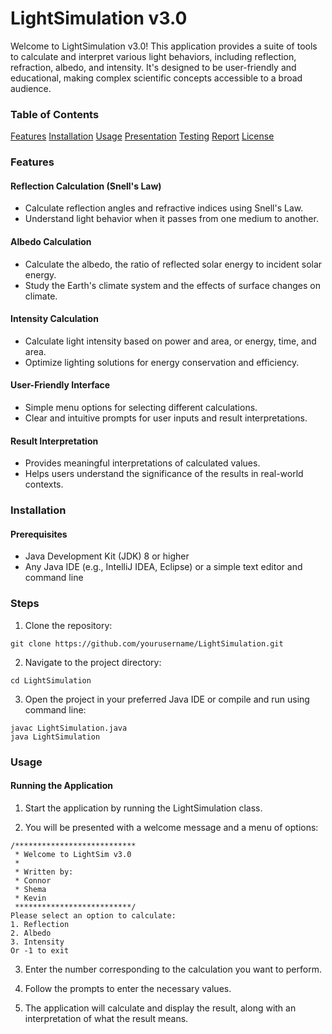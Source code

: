 # LightSimulation v3.0
Welcome to LightSimulation v3.0! This application provides a suite of tools to calculate and interpret various light behaviors, including reflection, refraction, albedo, and intensity. It's designed to be user-friendly and educational, making complex scientific concepts accessible to a broad audience.

### Table of Contents
[Features](https://github.com/Sha3-git/ENSE-375/tree/main?tab=readme-ov-file#features)
[Installation](https://github.com/Sha3-git/ENSE-375/tree/main?tab=readme-ov-file#installation)
[Usage](https://github.com/Sha3-git/ENSE-375/tree/main?tab=readme-ov-file#usage)
[Presentation](https://youtu.be/DSI6SkQEmYM)
[Testing](https://github.com/Sha3-git/ENSE-375/blob/main/TESTING.md)
[Report](https://github.com/Sha3-git/ENSE-375/blob/main/REPORT.md)
[License](https://github.com/Sha3-git/ENSE-375/tree/main?tab=CC0-1.0-1-ov-file)

### Features
#### Reflection Calculation (Snell's Law)
* Calculate reflection angles and refractive indices using Snell's Law.
* Understand light behavior when it passes from one medium to another.
#### Albedo Calculation
* Calculate the albedo, the ratio of reflected solar energy to incident solar energy.
* Study the Earth's climate system and the effects of surface changes on climate.
#### Intensity Calculation
* Calculate light intensity based on power and area, or energy, time, and area.
* Optimize lighting solutions for energy conservation and efficiency.
#### User-Friendly Interface
* Simple menu options for selecting different calculations.
* Clear and intuitive prompts for user inputs and result interpretations.
#### Result Interpretation
* Provides meaningful interpretations of calculated values.
* Helps users understand the significance of the results in real-world contexts.
### Installation
#### Prerequisites
* Java Development Kit (JDK) 8 or higher
* Any Java IDE (e.g., IntelliJ IDEA, Eclipse) or a simple text editor and command line
### Steps
1. Clone the repository:
```
git clone https://github.com/yourusername/LightSimulation.git
```
2. Navigate to the project directory:
```
cd LightSimulation
```
3. Open the project in your preferred Java IDE or compile and run using command line:
```
javac LightSimulation.java
java LightSimulation
```
### Usage
#### Running the Application
1. Start the application by running the LightSimulation class.

2. You will be presented with a welcome message and a menu of options:


```
/***************************
 * Welcome to LightSim v3.0
 *
 * Written by:
 * Connor
 * Shema
 * Kevin
 **************************/
Please select an option to calculate:
1. Reflection
2. Albedo
3. Intensity
Or -1 to exit
```
3. Enter the number corresponding to the calculation you want to perform.

4. Follow the prompts to enter the necessary values.

5. The application will calculate and display the result, along with an interpretation of what the result means.

